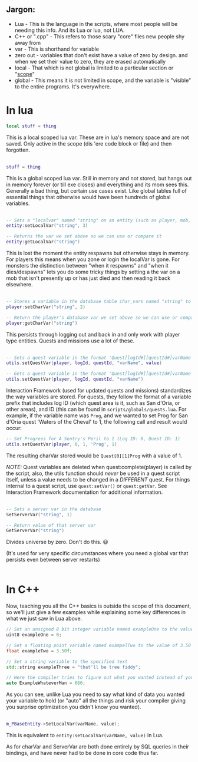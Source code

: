 ## Jargon:
 - Lua - This is the language in the scripts, where most people will be needing this info. And its Lua or lua, not LUA.
 - C++ or ".cpp" - This refers to those scary "core" files new people shy away from
 - var - This is shorthand for variable
 - zero out - variables that don't exist have a value of zero by design. and when we set their value to zero, they are erased automatically
 - local - That which is not global is limited to a particular section or "[scope](https://en.wikipedia.org/wiki/Scope_(computer_science))"
 - global - This means it is not limited in scope, and the variable is "visible" to the entire programs. It's everywhere.


# In lua
```lua
local stuff = thing
```
This is a local scoped lua var. These are in lua's memory space and are not saved. Only active in the scope (dis 'ere code block or file) and then forgotten.
<br><br>

```lua
stuff = thing
```
This is a global scoped lua var. Still in memory and not stored, but hangs out in memory forever (or till exe closes) and everything and its mom sees this. Generally a bad thing, but certain use cases exist. Like global tables full of essential things that otherwise would have been hundreds of global variables.
<br><br>

```lua
-- Sets a "localvar" named "string" on an entity (such as player, mob, npc) to 3
entity:setLocalVar("string", 3)

-- Returns the var we set above so we can use or compare it
entity:getLocalVar("string")
```
This is lost the moment the entity respawns but otherwise stays in memory. For players this means when you zone or login the localVar is gone. For monsters the distinction between "when it respawns" and "when it dies/despawns" lets you do some tricky things by setting a the var on a mob that isn't presently up or has just died and then reading it back elsewhere.
<br><br>

```lua
-- Stores a variable in the database table char_vars named "string" to a value of 2. 
player:setCharVar("string", 2)

-- Return the player's database var we set above so we can use or compare it
player:getCharVar("string")
```
This persists through logging out and back in and only work with player type entities. Quests and missions use a lot of these.
<br><br>

```lua
-- Sets a quest variable in the format 'Quest[logId#][questId#]varName'
utils.setQuestVar(player, logId, questId, "varName", value)

-- Gets a quest variable in the format 'Quest[logId#][questId#]varName'
utils.setQuestVar(player, logId, questId, "varName")
```
Interaction Framework (used for updated quests and missions) standardizes the way variables are stored.  For quests, they follow the format of a variable prefix that includes log ID (which quest area is it, such as San d'Oria, or other areas), and ID (this can be found in `scripts/globals/quests.lua`.  For example, if the variable name was `Prog`, and we wanted to set Prog for San d'Oria quest 'Waters of the Cheval' to 1, the following call and result would occur:

```lua
-- Set Progress for A Sentry's Peril to 1 (Log ID: 0, Quest ID: 1)
utils.setQuestVar(player, 0, 1, 'Prog', 1)
```
The resulting charVar stored would be `Quest[0][1]Prog` with a value of 1.

*NOTE:* Quest variables are deleted when quest:complete(player) is called by the script, also, the utils function should *never* be used in a quest script itself, unless a value needs to be changed in a *DIFFERENT* quest.  For things internal to a quest script, use `quest:setVar()` or `quest:getVar`.  See Interaction Framework documentation for additional information.
<br><br>

```lua
-- Sets a server var in the database
SetServerVar("string", 1)

-- Return value of that server var
GetServerVar("string")
```
Divides universe by zero. Don't do this. :smiley: 

(It's used for very specific circumstances where you need a global var that persists even between server restarts)
<br><br>

# In C++
Now, teaching you all the C++ basics is outside the scope of this document, so we'll just give a few examples while explaining some key differences in what we just saw in Lua above.
```cpp
// Set an unsigned 8 bit integer variable named exampleOne to the value of zero
uint8 exampleOne = 0;

// Set a floating point variable named exampelTwo to the value of 3.50
float exampleTwo = 3.50f;

// Set a string variable to the specified text
std::string exampleThree = "that'll be tree fiddy";

// Here the compiler tries to figure out what you wanted instead of you declaring the type.
auto ExampleWhateverMan = 666;
```
As you can see, unlike Lua you need to say what kind of data you wanted your variable to hold (or "auto" all the things and risk your compiler giving you surprise optimization you didn't know you wanted).
<br><br>
```cpp
m_PBaseEntity->SetLocalVar(varName, value);
```
This is equivalent to `entity:setLocalVar(varName, value)` in Lua.

As for charVar and ServerVar are both done entirely by SQL queries in their bindings, and have never had to be done in core code thus far.
